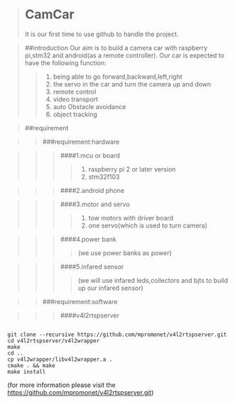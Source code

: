 ># CamCar
>It is our first time to use github to handle the project.

>##introduction
>Our aim is to build a camera car with raspberry pi,stm32 and android(as a remote controller).
>Our car is expected to have the following function:
>>1.  being able to go forward,backward,left,right
>>2.  the servo in the car and turn the camera up and down
>>3.  remote control
>>4.  video transport 
>>5.  auto Obstacle avoidance
>>6.  object tracking

>##requirement 

>>###requirement:hardware

>>>####1.mcu or board
>>>>1.  raspberry pi 2 or later version
>>>>2.  stm32f103

>>>####2.android phone

>>>####3.motor and servo
>>>>1.  tow motors with driver board
>>>>2.  one servo(which is used to turn camera)

>>>####4.power bank
>>>>(we use power banks as power)

>>>####5.infared sensor
>>>>(we will use infared leds,collectors and bjts to build up our infared sensor)

>>###requirement:software

>>>####v4l2rtspserver
<pre><code>
git clone --recursive https://github.com/mpromonet/v4l2rtspserver.git
cd v4l2rtspserver/v4l2wrapper
make
cd ..
cp v4l2wrapper/libv4l2wrapper.a .
cmake . && make
make install
</code></pre>
(for more information please visit the https://github.com/mpromonet/v4l2rtspserver.git)









